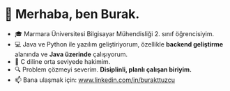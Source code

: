 # 👋 Merhaba, ben Burak.
- 🎓 Marmara Üniversitesi Bilgisayar Mühendisliği 2. sınıf öğrencisiyim.  
- 💻 Java ve Python ile yazılım geliştiriyorum, özellikle **backend geliştirme** alanında ve **Java üzerinde** çalışıyorum.  
- 🚀 C diline orta seviyede hakimim.  
- 🔍 Problem çözmeyi severim. **Disiplinli, planlı çalışan biriyim.**  
- 📫 Bana ulaşmak için: www.linkedin.com/in/burakttuzcu
